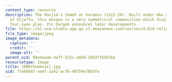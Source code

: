 ```yaml
---
content_type: resource
description: The Masjid-i-Jomeh at Varamin (1322-26). Built under Abu Said, the son
  of Olje?tu, this mosque is a very symmetrical composition which displays the ideal
  four-iwan plan. Its Dargah announces later developments.
file: https://ol-ocw-studio-app-qa.s3.amazonaws.com/courses/4-614-religious-architecture-and-islamic-cultures-fall-2002/7fe89b87ae471a42acf648759e78b3fa_1086thumbnail.jpg
file_type: image/jpeg
image_metadata:
  caption: ''
  credit: ''
  image-alt: ''
parent_uid: 68abeaab-4eff-532c-e858-18d3ffb567bd
resourcetype: Image
title: 1086thumbnail.jpg
uid: 7fe89b87-ae47-1a42-acf6-48759e78b3fa
---
```

